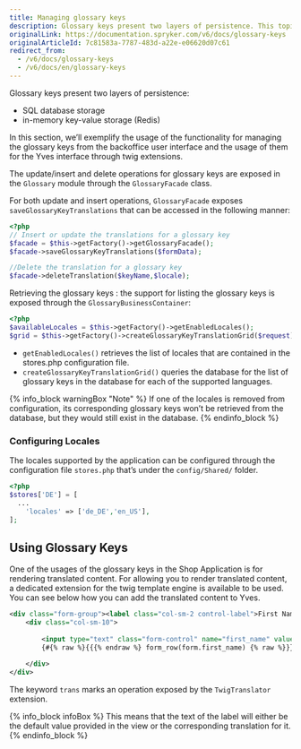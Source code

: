 ```yaml
---
title: Managing glossary keys
description: Glossary keys present two layers of persistence. This topic covers the usage of the functionality for managing the glossary keys.
originalLink: https://documentation.spryker.com/v6/docs/glossary-keys
originalArticleId: 7c81583a-7787-483d-a22e-e06620d07c61
redirect_from:
  - /v6/docs/glossary-keys
  - /v6/docs/en/glossary-keys
---
```


Glossary keys present two layers of persistence:

* SQL database storage
* in-memory key-value storage (Redis)

In this section, we’ll exemplify the usage of the functionality for managing the glossary keys from the backoffice user interface and the usage of them for the Yves interface through twig extensions.

The update/insert and delete operations for glossary keys are exposed in the `Glossary` module through the `GlossaryFacade` class.

For both update and insert operations, `GlossaryFacade` exposes `saveGlossaryKeyTranslations` that can be accessed in the following manner:

```php
<?php
// Insert or update the translations for a glossary key
$facade = $this->getFactory()->getGlossaryFacade();
$facade->saveGlossaryKeyTranslations($formData);

//Delete the translation for a glossary key
$facade->deleteTranslation($keyName,$locale);
```

Retrieving the glossary keys : the support for listing the glossary keys is exposed through the `GlossaryBusinessContainer`:

```php
<?php
$availableLocales = $this->getFactory()->getEnabledLocales();
$grid = $this->getFactory()->createGlossaryKeyTranslationGrid($request);
```

* `getEnabledLocales()` retrieves the list of locales that are contained in the stores.php configuration file.
* `createGlossaryKeyTranslationGrid()` queries the database for the list of glossary keys in the database for each of the supported languages.

{% info_block warningBox "Note" %}
If one of the locales is removed from configuration, its corresponding glossary keys won’t be retrieved from the database, but they would still exist in the database.
{% endinfo_block %}

### Configuring Locales

The locales supported by the application can be configured through the configuration file `stores.php` that’s under the `config/Shared/` folder.

```php
<?php
$stores['DE'] = [
  ...
    'locales' => ['de_DE','en_US'],
];
```

## Using Glossary Keys
One of the usages of the glossary keys in the Shop Application is for rendering translated content. For allowing you to render translated content, a dedicated extension for the twig template engine is available to be used. You can see below how you can add the translated content to Yves.

```xml
<div class="form-group"><label class="col-sm-2 control-label">First Name</label>
    <div class="col-sm-10">
    
        <input type="text" class="form-control" name="first_name" value="{% raw %}{{{% endraw %} form.first_name.value {% raw %}}}{% endraw %}">
        {#{% raw %}{{{% endraw %} form_row(form.first_name) {% raw %}}}{% endraw %}#}
        
    </div>
</div>
```

The keyword `trans` marks an operation exposed by the `TwigTranslator` extension.

{% info_block infoBox %}
This means that the text of the label will either be the default value provided in the view or the corresponding translation for it.
{% endinfo_block %}
